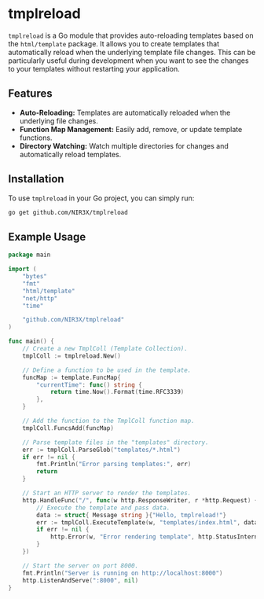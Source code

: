 # tmplreload

`tmplreload` is a Go module that provides auto-reloading templates based on the `html/template` package. It allows you to create templates that automatically reload when the underlying template file changes. This can be particularly useful during development when you want to see the changes to your templates without restarting your application.

## Features

* **Auto-Reloading:** Templates are automatically reloaded when the underlying file changes.
* **Function Map Management:** Easily add, remove, or update template functions.
* **Directory Watching:** Watch multiple directories for changes and automatically reload templates.

## Installation

To use `tmplreload` in your Go project, you can simply run:

```bash
go get github.com/NIR3X/tmplreload
```

## Example Usage

```go
package main

import (
	"bytes"
	"fmt"
	"html/template"
	"net/http"
	"time"

	"github.com/NIR3X/tmplreload"
)

func main() {
	// Create a new TmplColl (Template Collection).
	tmplColl := tmplreload.New()

	// Define a function to be used in the template.
	funcMap := template.FuncMap{
		"currentTime": func() string {
			return time.Now().Format(time.RFC3339)
		},
	}

	// Add the function to the TmplColl function map.
	tmplColl.FuncsAdd(funcMap)

	// Parse template files in the "templates" directory.
	err := tmplColl.ParseGlob("templates/*.html")
	if err != nil {
		fmt.Println("Error parsing templates:", err)
		return
	}

	// Start an HTTP server to render the templates.
	http.HandleFunc("/", func(w http.ResponseWriter, r *http.Request) {
		// Execute the template and pass data.
		data := struct{ Message string }{"Hello, tmplreload!"}
		err := tmplColl.ExecuteTemplate(w, "templates/index.html", data)
		if err != nil {
			http.Error(w, "Error rendering template", http.StatusInternalServerError)
		}
	})

	// Start the server on port 8000.
	fmt.Println("Server is running on http://localhost:8000")
	http.ListenAndServe(":8000", nil)
}
```
